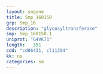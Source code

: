```yaml
---
layout: smgene
title: Smp_160150
grp: Smp_16
description: "glycosyltransferase"
smp: Smp_160150.1
uniprot: "G4VK71"
length:   351
cdd: "cd06431, cl11394"
kk: ns
categories: sm
---
```


